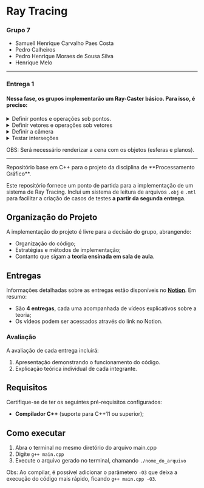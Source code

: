 # Ray Tracing

### Grupo 7
- Samuell Henrique Carvalho Paes Costa
- Pedro Calheiros
- Pedro Henrique Moraes de Sousa Silva
- Henrique Melo

<hr>

### Entrega 1

#### Nessa fase, os grupos implementarão um Ray-Caster básico. Para isso, é preciso:

<details>
<summary> Definir pontos e operações sob pontos.</summary>
  - O grupo pode usar bibliotecas para trabalhar com pontos. Mas, também, é possível definir pontos como se fossem objetos e usar métodos para definir as operações.
</details>
<details>
<summary> Definir vetores e operações sob vetores </summary>
    - O grupo pode usar bibliotecas para trabalhar com vetores. Mas, também, é possível definir vetores como se fossem objetos e usar métodos para definiras operações.
</details>
<details>
<summary> Definir a câmera </summary> 
    
    Ela pode ser uma classe composta por:
    
    - Um ponto, que definirá sua localização no mundo $\small \longrightarrow C({c_1}, {c_2}, {c_3}) \; onde,  \;{c_1}, \;{c_2}, \;{c_3} \in \mathbb{R};$
    - Um outro ponto no mundo que será para onde a câmera aponta (ela sempre aponta para o centro da tela) $\small \longrightarrow M(x, y, z) \; onde, \; x, \; y, \; z \in \mathbb{R};$
    - Um vetor que parte da câmera e aponta para cima $\small \longrightarrow \; {V_{up}}({v_1}, {v_2}, {v_3}) \;onde, \;{v_1}, \;{v_2}, \;{v_3} \in \mathbb{R} \; e \; \;{v_{up}} \neq (vetor \;nulo);$
    - Três vetores ortonormais $\small \longrightarrow W({w_1}, {w_2}, {w_3}), \; V({v_1}, {v_2}, {v_3}) e \; U({u_1}, {u_2}, {u_3}) \; onde \; {w_1}, \; {w_2}, \; {w_3}, \; {v_1}, \; {v_2}, \; {v_3}, \; {u_1}, \; {u_2}, \; {u_3} \in \mathbb{R}.$  Por convenção, um desses vetores deve ter a mesma direção que (M − C), mas sentido oposto; o ponto da mira e o ponto da localização da câmera, respectivamente;
    - A distância entre a câmera e a tela $\small \longrightarrow d \in \mathbb{R_+}^*$
    - Um número que definirá a altura da tela $\small \longrightarrow {v_{res}} \in \mathbb{Z_+}^*;$
    - Um número que definirá a largura da tela $\small \longrightarrow {h_{res}} \in \mathbb{Z_+}^*.$
    
    OBS:  Utilizamos a resolução padrão dos pixels como 1x1. Isso quer dizer que, por exemplo, se olharmos apenas para a resolução horizontal da tela, ela será dividida em pixels de tamanho $\small \frac{1}{{h_{res}}}$ Neste projeto não será útil trabalhar com variantes dessa resolução.
    
    ***OBS:*** O ângulo de visão da câmera, no geral, é uma consequência direta da definição da resolução da tela e da distância que a câmera se encontra dela.
    
    - Com todos esses atributos o grupo deverá construir uma câmera móvel, ou seja, podendo ser posicionada em qualquer lugar e apontada para diferentes localizações. Ao mesmo tempo, esses atributos permitirão mapear todos os pixels da tela, que poderão ser encontrados pela soma de uma combinação de vetores da base da câmera pela localização da câmera.
</details>
<details>
<summary> Testar interseções </summary>
    - Esferas
        - Um ponto que determina seu centro $\small \longrightarrow \; {C_{\varepsilon}}(x, y, z) \; onde \; x, \; y, \; z \in \mathbb{R};$
        - O raio $\longrightarrow {r} \in \mathbb{R_+}^*;$
        - Cor RGB normalizada $\small \longrightarrow {O_d} \in [0,1]^3$
    - Planos
        - Um ponto pertencente ao plano $\small \longrightarrow {P_p}(x, y, z) \; onde \; x, \; y, \; z \in \mathbb{R}$
        - Um vetor normal ao plano $\small \longrightarrow {V}({v_1}, {v_2}, {v_3}) \; onde \; {v_1}, \; {v_2}, \; {v_3} \in \mathbb{R}$
        - Cor RGB normalizada $\small \longrightarrow {O_d} \in [0, 1]^3$
</details>

OBS: Será necessário renderizar a cena com os objetos (esferas e planos).
<hr>
Repositório base em C++ para o projeto da disciplina de **Processamento Gráfico**.

Este repositório fornece um ponto de partida para a implementação de um sistema de Ray Tracing. Inclui um sistema de leitura de arquivos `.obj` e `.mtl` para facilitar a criação de casos de testes **a partir da segunda entrega**.

## Organização do Projeto

A implementação do projeto é livre para a decisão do grupo, abrangendo:
- Organização do código;
- Estratégias e métodos de implementação;
- Contanto que sigam a **teoria ensinada em sala de aula**.

## Entregas

Informações detalhadas sobre as entregas estão disponíveis no **[Notion](https://alabaster-rodent-725.notion.site/Processamento-Gr-fico-156f7123bb6a80d3a4fbf351828ae42e)**. Em resumo:
- São **4 entregas**, cada uma acompanhada de vídeos explicativos sobre a teoria;
- Os vídeos podem ser acessados através do link no Notion.

### **Avaliação**
A avaliação de cada entrega incluirá:
1. Apresentação demonstrando o funcionamento do código.
2. Explicação teórica individual de cada integrante.

## Requisitos

Certifique-se de ter os seguintes pré-requisitos configurados:
- **Compilador C++** (suporte para C++11 ou superior);

## Como executar

1. Abra o terminal no mesmo diretório do arquivo main.cpp
2. Digite `g++ main.cpp` 
3. Execute o arquivo gerado no terminal, chamando `./nome_do_arquivo`

Obs: Ao compilar, é possível adicionar o parâmetero `-O3` que deixa a execução do código mais rápido, ficando `g++ main.cpp -O3`.
